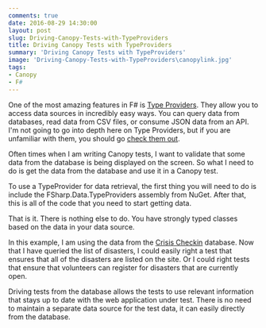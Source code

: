 ```yaml
---
comments: true
date: 2016-08-29 14:30:00
layout: post
slug: Driving-Canopy-Tests-with-TypeProviders
title: Driving Canopy Tests with TypeProviders
summary: 'Driving Canopy Tests with TypeProviders'
image: 'Driving-Canopy-Tests-with-TypeProviders\canopylink.jpg'
tags:
- Canopy
- F#
---
```



One of the most amazing features in F# is [Type Providers](https://docs.microsoft.com/en-us/dotnet/articles/fsharp/tutorials/type-providers/index). They allow you to access data sources in incredibly easy ways. You can query data from databases, read data from CSV files, or consume JSON data from an API.  I'm not going to go into depth here on Type Providers, but if you are unfamiliar with them, you should go [check them out](http://fsharp.github.io/FSharp.Data/index.html). 

Often times when I am writing Canopy tests, I want to validate that some data from the database is being displayed on the screen. So what I need to do is get the data from the database and use it in a Canopy test. 

To use a TypeProvider for data retrieval, the first thing you will need to do is include the FSharp.Data.TypeProviders assembly from NuGet. After that, this is all of the code that you need to start getting data.

<script src="https://gist.github.com/pottereric/c9ede1854d5c89dfa1650e5096331388.js"></script>

That is it. There is nothing else to do. You have strongly typed classes based on the data in your data source. 

In this example, I am using the data from the [Crisis Checkin](http://www.htbox.org/) database. Now that I have queried the list of disasters, I could easily right a test that ensures that all of the disasters are listed on the site. Or I could right tests that ensure that volunteers can register for disasters that are currently open. 

Driving tests from the database allows the tests to use relevant information that stays up to date with the web application under test. There is no need to maintain a separate data source for the test data, it can easily directly from the database. 
